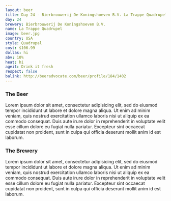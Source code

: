 ```yaml
---
layout: beer
title: Day 24 - Bierbrouwerij De Koningshoeven B.V. La Trappe Quadrupel
day: 24
brewery: Bierbrouwerij De Koningshoeven B.V.
name: La Trappe Quadrupel
image: beer.jpg
country: USA
style: Quadrupal
cost: $106.99
dollas: hi
abv: 10%
heat: hi
ageit: Drink it fresh
respect: false
balink: http://beeradvocate.com/beer/profile/184/1402
---
```



### The Beer

Lorem ipsum dolor sit amet, consectetur adipisicing elit, sed do eiusmod tempor incididunt ut labore et dolore magna aliqua. Ut enim ad minim veniam, quis nostrud exercitation ullamco laboris nisi ut aliquip ex ea commodo consequat. Duis aute irure dolor in reprehenderit in voluptate velit esse cillum dolore eu fugiat nulla pariatur. Excepteur sint occaecat cupidatat non proident, sunt in culpa qui officia deserunt mollit anim id est laborum.

### The Brewery

Lorem ipsum dolor sit amet, consectetur adipisicing elit, sed do eiusmod tempor incididunt ut labore et dolore magna aliqua. Ut enim ad minim veniam, quis nostrud exercitation ullamco laboris nisi ut aliquip ex ea commodo consequat. Duis aute irure dolor in reprehenderit in voluptate velit esse cillum dolore eu fugiat nulla pariatur. Excepteur sint occaecat cupidatat non proident, sunt in culpa qui officia deserunt mollit anim id est laborum.


